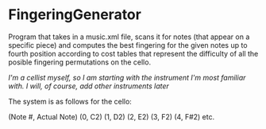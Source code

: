 # FingeringGenerator

Program that takes in a music.xml file, scans it for notes (that appear on a specific piece) and computes the best fingering for the given notes up to fourth position according to cost tables that represent the difficulty of all the posible fingering permutations on the cello.

_I'm a cellist myself, so I am starting with the instrument I'm most familiar with. I will, of course, add other instruments later_

The system is as follows for the cello:

(Note #, Actual Note)
(0, C2)
(1, D2)
(2, E2)
(3, F2)
(4, F#2)
etc.


